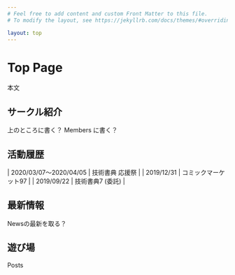 ```yaml
---
# Feel free to add content and custom Front Matter to this file.
# To modify the layout, see https://jekyllrb.com/docs/themes/#overriding-theme-defaults

layout: top
---
```


# Top Page

本文

## サークル紹介

上のところに書く？
Members に書く？

## 活動履歴

| 2020/03/07～2020/04/05 | 技術書典 応援祭 |
| 2019/12/31 | コミックマーケット97 |
| 2019/09/22 | 技術書典7 (委託) |

## 最新情報

Newsの最新を取る？

## 遊び場

Posts
